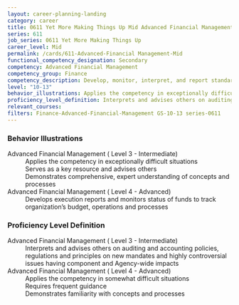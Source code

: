 ```yaml
---
layout: career-planning-landing
category: career
title: 0611 Yet More Making Things Up Mid Advanced Financial Management
series: 611
job_series: 0611 Yet More Making Things Up
career_level: Mid
permalink: /cards/611-Advanced-Financial Management-Mid
functional_competency_designation: Secondary
competency: Advanced Financial Management
competency_group: Finance
competency_description: Develop, monitor, interpret, and report standardized processes/operations to ensure transparency and compliance with financial statutory, regulatory, and leadership guidance with the intent of promoting effectiveness and accountability.
level: "10-13"
behavior_illustrations: Applies the competency in exceptionally difficult situations ? Serves as a key resource and advises others ? Demonstrates comprehensive, expert understanding of concepts and processes ? Develops execution reports and monitors status of funds to track organization’s budget, operations and processes
proficiency_level_definition: Interprets and advises others on auditing and accounting policies, regulations and principles on new mandates and highly controversial issues having component and Agency-wide impacts ? Applies the competency in somewhat difficult situations ? Requires frequent guidance ? Demonstrates familiarity with concepts and processes
relevant_courses: 
filters: Finance-Advanced-Financial-Management GS-10-13 series-0611
---
```


<div class="desktop:grid-col-6 margin-y-205">
  <div class="border-top-05 bg-white padding-2 shadow-5 height-full members-hover border-1px border-gray-30 border-top-orange radius-lg">
    <h3>Behavior Illustrations</h3>
    <dl class="text-base"><dt>Advanced Financial Management ( Level 3 - Intermediate)</dt><dd>Applies the competency in exceptionally difficult situations </dd><dd> Serves as a key resource and advises others </dd><dd> Demonstrates comprehensive, expert understanding of concepts and processes</dd><dt>Advanced Financial Management ( Level 4 - Advanced)</dt><dd>Develops execution reports and monitors status of funds to track organization’s budget, operations and processes</dd></dl>
  </div>
</div>
<div class="desktop:grid-col-6 margin-y-205">
  <div class="border-top-05 bg-white padding-2 shadow-5 height-full members-hover border-1px border-gray-30 border-top-orange radius-lg">
    <h3>Proficiency Level Definition</h3>
    <dl class="text-base"><dt>Advanced Financial Management ( Level 3 - Intermediate)</dt><dd>Interprets and advises others on auditing and accounting policies, regulations and principles on new mandates and highly controversial issues having component and Agency-wide impacts</dd><dt>Advanced Financial Management ( Level 4 - Advanced)</dt><dd>Applies the competency in somewhat difficult situations </dd><dd> Requires frequent guidance </dd><dd> Demonstrates familiarity with concepts and processes</dd></dl>
  </div>
</div>